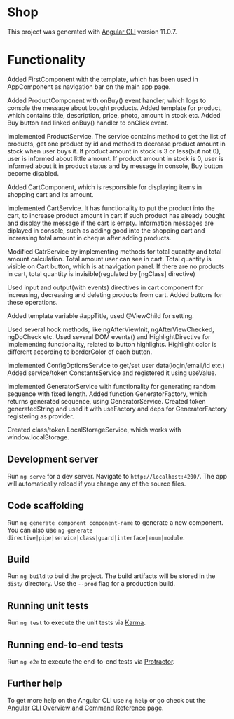 # Shop

This project was generated with [Angular CLI](https://github.com/angular/angular-cli) version 11.0.7.

# Functionality

Added FirstComponent with the template, which has been used in AppComponent as navigation bar on the main app page.

Added ProductComponent with onBuy() event handler, which logs to console the message about bought products. Added template for product, which contains title, description,
price, photo, amount in stock etc. Added Buy button and linked onBuy() handler to onClick event.

Implemented ProductService. The service contains method to get the list of products, get one product by id and method to decrease product amount in stock when user buys it.
If product amount in stock is 3 or less(but not 0), user is informed about little amount. If product amount in stock is 0, user is informed about it in product status and by message in console, Buy button become disabled.

Added CartComponent, which is responsible for displaying items in shopping cart and its amount.

Implemented CartService. It has functionality to put the product into the cart, to increase product amount in cart if such product has already bought and display the message if the cart is empty. Information messages are diplayed in console, such as adding good into the shopping cart and increasing total amount in cheque after adding products.

Modified CatrService by implementing methods for total quantity and total amount calculation. Total amount user can see in cart. Total quantity is visible on Cart button, which is at navigation panel. If there are no products in cart, total quantity is invisible(regulated by [ngClass] directive)

Used input and output(with events) directives in cart component for increasing, decreasing and deleting products from cart. Added buttons for these operations.

Added template variable #appTitle, used @ViewChild for setting.

Used several hook methods, like ngAfterViewInit, ngAfterViewChecked, ngDoCheck etc. Used several DOM events() and HighlightDirective for implementing functionality, related to button highlights. Highlight color is different according to borderColor of each button.

Implemented ConfigOptionsService to get/set user data(login/email/id etc.) Added service/token ConstantsService and registered it using useValue. 

Implemented GeneratorService with functionality for generating random sequence with fixed length. Added function GeneratorFactory, which returns generated sequence, using GeneratorService. Created token generatedString and used it with useFactory and deps for GeneratorFactory registering as provider. 

Created class/token LocalStorageService, which works with window.localStorage.


## Development server

Run `ng serve` for a dev server. Navigate to `http://localhost:4200/`. The app will automatically reload if you change any of the source files.

## Code scaffolding

Run `ng generate component component-name` to generate a new component. You can also use `ng generate directive|pipe|service|class|guard|interface|enum|module`.

## Build

Run `ng build` to build the project. The build artifacts will be stored in the `dist/` directory. Use the `--prod` flag for a production build.

## Running unit tests

Run `ng test` to execute the unit tests via [Karma](https://karma-runner.github.io).

## Running end-to-end tests

Run `ng e2e` to execute the end-to-end tests via [Protractor](http://www.protractortest.org/).

## Further help

To get more help on the Angular CLI use `ng help` or go check out the [Angular CLI Overview and Command Reference](https://angular.io/cli) page.
